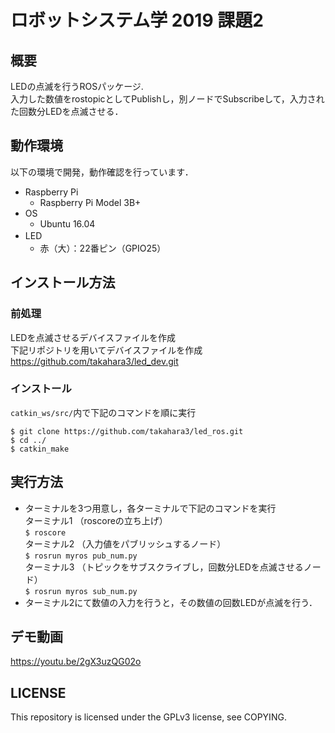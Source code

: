 # ロボットシステム学 2019 課題2
## 概要  
LEDの点滅を行うROSパッケージ.  
入力した数値をrostopicとしてPublishし，別ノードでSubscribeして，入力された回数分LEDを点滅させる．

## 動作環境  
以下の環境で開発，動作確認を行っています．  
* Raspberry Pi  
  - Raspberry Pi Model 3B+  
* OS  
  - Ubuntu 16.04
* LED 　　
  - 赤（大）：22番ピン（GPIO25） 

## インストール方法  
### 前処理  
LEDを点滅させるデバイスファイルを作成  
下記リポジトリを用いてデバイスファイルを作成　　
https://github.com/takahara3/led_dev.git  
### インストール  

`catkin_ws/src/`内で下記のコマンドを順に実行  

```
$ git clone https://github.com/takahara3/led_ros.git  
$ cd ../  
$ catkin_make
```  
## 実行方法  
* ターミナルを3つ用意し，各ターミナルで下記のコマンドを実行  
ターミナル1  （roscoreの立ち上げ）  
`$ roscore`  
ターミナル2  （入力値をパブリッシュするノード）  
`$ rosrun myros pub_num.py`  
ターミナル3  （トピックをサブスクライブし，回数分LEDを点滅させるノード）  
`$ rosrun myros sub_num.py`    
* ターミナル2にて数値の入力を行うと，その数値の回数LEDが点滅を行う．  

## デモ動画  
https://youtu.be/2gX3uzQG02o  

## LICENSE  
This repository is licensed under the GPLv3 license, see COPYING.
